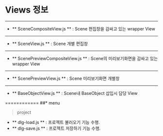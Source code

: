 Views 정보
============
___
- ** SceneCompositeView.js ** : Scene 편집창을 감싸고 있는 wrapper View
___
- ** SceneView.js ** : Scene 개별 편집창
___
- ** ScenePreviewCompositeView.js ** : Scene의 미리보기화면을 감싸고 있는 wrapper View
___
- ** ScenePreviewView.js ** : Scene 미리보기화면 개별창
___
- ** BaseObjectView.js ** : Scene내 BaseObject 삽입시 담당 View
 

============
##* menu
> project
- ** dlg-load.js ** : 프로젝트 불러오기 기능 수행.
- ** dlg-save.js ** : 프로젝트 저장하기 기능 수행.
